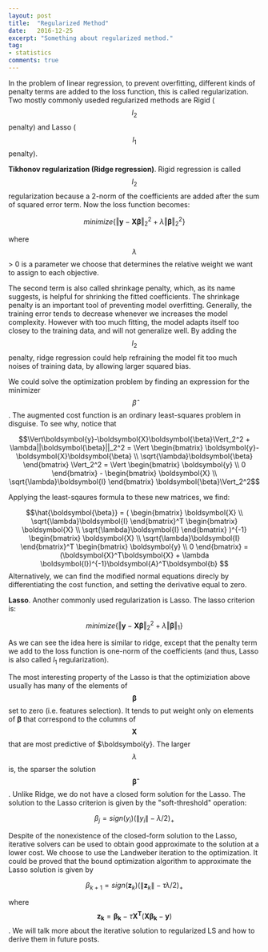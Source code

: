 ```yaml
---
layout: post
title:  "Regularized Method"
date:   2016-12-25
excerpt: "Something about regularized method."
tag:
- statistics 
comments: true
---
```


In the problem of linear regression, to prevent overfitting, different kinds of penalty terms are added to the loss function, this is called regularization. Two mostly commonly useded regularized methods are Rigid ($$l_2$$ penalty) and Lasso ($$l_1$$ penalty). 


**Tikhonov regularization (Ridge regression)**. Rigid regression is called $$l_2$$ regularization because a 2-norm of the coefficients are added after the sum of squared error term. Now the loss function becomes:

$$minimize \{ \Vert\boldsymbol{y} - \boldsymbol{X}\boldsymbol{\beta}\Vert_2^2 + \lambda\Vert \boldsymbol{\beta}\Vert_2^2 \}$$

where $$\lambda$$ > 0 is a parameter we choose that determines the relative weight we want to assign to each objective. 

The second term is also called shrinkage penalty, which, as its name suggests, is helpful for shrinking the fitted coefficients. The shrinkage penalty is an important tool of preventing model overfitting. 
Generally, the training error tends to decrease whenever we increases the model complexity. However with too much fitting, the model adapts itself too closey to the training data, and will not generalize well. By adding the $$l_2$$ penalty, ridge regression could help refraining the model fit too much noises of training data, by allowing larger squared bias. 

We could solve the optimization problem by finding an expression for the minimizer $$\hat{\beta}$$. The augmented cost function is an ordinary least-squares problem in disguise. To see why, notice that

$$\Vert\boldsymbol{y}-\boldsymbol{X}\boldsymbol{\beta}\Vert_2^2 + \lambda||\boldsymbol{\beta}||_2^2 = \Vert 
\begin{bmatrix}
\boldsymbol{y}-\boldsymbol{X}\boldsymbol{\beta}   \\
\sqrt{\lambda}\boldsymbol{\beta} 
\end{bmatrix} 
\Vert_2^2 = \Vert 
\begin{bmatrix}
\boldsymbol{y}   \\
0
\end{bmatrix} - 
\begin{bmatrix} 
\boldsymbol{X} \\
\sqrt{\lambda}\boldsymbol{I}
\end{bmatrix} 
\boldsymbol{\beta}\Vert_2^2$$

Applying the least-sqaures formula to these new matrices, we find: 

$$\hat{\boldsymbol{\beta}} = (
\begin{bmatrix} 
\boldsymbol{X} \\
\sqrt{\lambda}\boldsymbol{I}
\end{bmatrix}^T
\begin{bmatrix} 
\boldsymbol{X} \\
\sqrt{\lambda}\boldsymbol{I}
\end{bmatrix} 
)^{-1}
\begin{bmatrix} 
\boldsymbol{X} \\
\sqrt{\lambda}\boldsymbol{I}
\end{bmatrix}^T
\begin{bmatrix} 
\boldsymbol{y} \\
0
\end{bmatrix} = (\boldsymbol{X}^T\boldsymbol{X} + \lambda \boldsymbol{I})^{-1}\boldsymbol{A}^T\boldsymbol{b}
$$
Alternatively, we can find the modified normal equations direcly by differentiating the cost function, and setting the derivative equal to zero. 

**Lasso**. Another commonly used regularization is Lasso. The lasso criterion is:

$$minimize \{ \Vert\boldsymbol{y} - \boldsymbol{X}\boldsymbol{\beta}\Vert_2^2 + \lambda\Vert \boldsymbol{\beta}\Vert_1 \}$$

As we can see the idea here is similar to ridge, except that the penalty term we add to the loss function is one-norm of the coefficients (and thus, Lasso is also called $l_1$ regularization). 

The most interesting property of the Lasso is that the optimiziation above usually has many of the elements of $$\boldsymbol{\beta}$$ set to zero (i.e. features selection). It tends to put weight only on elements of $\boldsymbol{\beta}$ that correspond to the columns of $$\boldsymbol{X}$$ that are most predictive of $\boldsymbol{y}. The larger $$\lambda$$ is, the sparser the solution $$\boldsymbol{\hat{\beta}}$$. Unlike Ridge, we do not have a closed form solution for the Lasso. The solution to the Lasso criterion is given by the "soft-threshold" operation: 

$$\beta_j = sign(y_i)(\|y_i\| - \lambda/2)_{+}$$

Despite of the nonexistence of the closed-form solution to the Lasso, iterative solvers can be used to obtain good approximate to the solution at a lower cost. We choose to use the Landweber iteration to the optimization. It could be proved that the bound optimization algorithm to approximate the Lasso solution is given by 

$$\beta_{k+1} = sign(\boldsymbol{z}_k)(\|\boldsymbol{z}_k\| - \tau\lambda/2)_{+}$$

where $$\boldsymbol{z_k} = \boldsymbol{\beta_k} - \tau \boldsymbol{X^{T}}(\boldsymbol{X\beta_k} - \boldsymbol{y})$$. We will talk more about the iterative solution to regularized LS and how to derive them in future posts.
